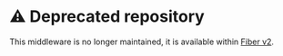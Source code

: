 # ⚠️ Deprecated repository

This middleware is no longer maintained, it is available within [Fiber v2](https://github.com/gofiber/fiber/tree/master/middleware/adaptor).

